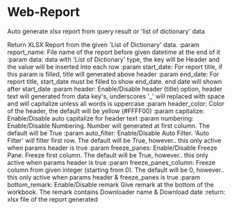 # Web-Report
Auto generate xlsx report from query result or 'list of dictionary' data

Return XLSX Report from the given 'List of Dictionary' data.
:param report_name: File name of the report before given datetime at the end of it
:param data: data with 'List of Dictionary' type, the key will be Header and the value will be inserted into each row 
:param start_date: For report title, if this param is filled, title will generated above header
:param end_date: For report title, start_date must be filled to show end_date. end date will shown after start_date
:param header: Enable/Disable header (title) option, header text will generated from data key's, underscores '_' will replaced with space and will capitalize unless all words is uppercase 
:param header_color: Color of the header, the default will be yellow (#FFFF00)
:param capitalize: Enable/Disable auto capitalize for header text
:param numbering: Enable/Disable Numbering. Number will generated at first column. The default will be True
:param auto_filter: Enable/Disable Auto Filter. 'Auto Filter' will filter first row. The default will be True, however.. this only active when params header is true
:param freeze_panes: Enable/Disable Freeze Pane. Freeze first column. The default will be True, however.. this only active when params header is true
:param freeze_panes_column: Freeze column from given integer (starting from 0). The default will be 0, however.. this only active when params header & freeze_panes is true
:param bottom_remark: Enable/Disable remark Give remark at the bottom of the workbook. The remark contains Downloader name & Download date
:return: xlsx file of the report generated
